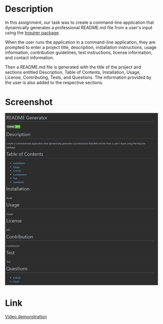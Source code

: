 # Description

In this assignment, our task was to create a command-line application that dynamically generates a professional README.md file from a user's input using the [Inquirer package](https://www.npmjs.com/package/inquirer).

When the user runs the application in a command-line application, they are prompted to enter a project title, description, installation instructions, usage information, contribution guidelines, test instructions, license information, and contact information.

Then a README.md file is generated with the title of the project and sections entitled Description, Table of Contents, Installation, Usage, License, Contributing, Tests, and Questions. The information provided by the user is also added to the respective sections.

# Screenshot

![Screenshot of webpage](./images/homework-readme.png)

# Link

[Video demonstration](https://drive.google.com/file/d/1WtOMvgSKOMH2ZiuskvM6NBqWTPwuBlyb/view?usp=sharing)

